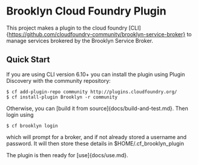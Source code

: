 # Brooklyn Cloud Foundry Plugin

This project makes a plugin to the cloud foundry [CLI]{https://github.com/cloudfoundry-community/brooklyn-service-broker} to manage services
brokered by the Brooklyn Service Broker.

## Quick Start

If you are using CLI version 6.10+ you can install the 
plugin using Plugin Discovery with the community repository:

    $ cf add-plugin-repo community http://plugins.cloudfoundry.org/
    $ cf install-plugin Brooklyn -r community

Otherwise, you can [build it from source]{docs/build-and-test.md}.  Then login using

    $ cf brooklyn login

which will prompt for a broker, and if not already stored a username and password.
It will then store these details in $HOME/.cf_brooklyn_plugin

The plugin is then ready for [use]{docs/use.md}. 
